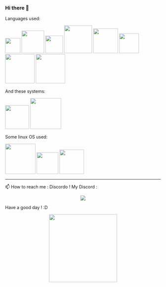 ### Hi there 👋

Languages used: <div id="Languages">
  <img src="https://img.shields.io/badge/c-%2300599C.svg?style=for-the-badge&logo=C&logoColor=white" width="49"/>
  <img src="https://img.shields.io/badge/Rust-grey?style=for-the-badge&logo=Rust&logoColor=white" width="73"/>
  <img src="https://img.shields.io/badge/c%23-%23239120.svg?style=for-the-badge&logo=c-sharp&logoColor=white" width="57"/>
  <img src="https://img.shields.io/badge/Python-red?style=for-the-badge&logo=Python&logoColor=white" width="90"/>
  <img src="https://img.shields.io/badge/OCaml-yellow?style=for-the-badge&logo=OCaml&logoColor=white" width="80"/>
  <img src="https://img.shields.io/badge/c++-%2300599C.svg?style=for-the-badge&logo=cplusplus&logoColor=white" width="64"/>
  <img src="https://img.shields.io/badge/javascript-yellow?style=for-the-badge&logo=javascript" width="95"/>
  <img src="https://img.shields.io/badge/typescript-blue?style=for-the-badge&logo=typescript&logoColor=white" width="95"/>

</div>

And these systems: <div id="Systems">
  <img src="https://img.shields.io/badge/Linux-FCC624?style=for-the-badge&logo=linux&logoColor=white" width="77"/>
  <img src="https://img.shields.io/badge/Windows-0078D6?style=for-the-badge&logo=windows&logoColor=white" width="100"/>
</div>

Some linux OS used:
<div id="Systems">
  <img src="https://img.shields.io/badge/archlinux-blue?style=for-the-badge&logo=archlinux&logoColor=white" width="98"/>
  <img src="https://img.shields.io/badge/nixos-grey?style=for-the-badge&logo=nixos&logoColor=white" width="70"/>
  <img src="https://img.shields.io/badge/ubuntu-orange?style=for-the-badge&logo=ubuntu&logoColor=white" width="79"/>
</div>

---
📫 How to reach me : Discordo ! My Discord :

<div id="Link" align="center">
  <a href="https://discordapp.com/users/755487547701985350">
  <img src= "https://img.shields.io/badge/Discord-blue?logo=Discord&logoColor=white&style=for-the-badge"/>
  </a>
</div>

Have a good day ! :D 


<div id="header" align="center">
  <img src="https://media1.giphy.com/media/ZeFG00TVXs54Pw4c8e/giphy.gif?cid=ecf05e47s4q89yaexgl6k8sloztbtf18r04tq67i6sbex4y7&rid=giphy.gif&ct=s" width="220"/>
</div>
